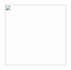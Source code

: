 <!--
.. title: Almendra
.. slug: almendra
.. date: 2022-08-05 21:35:09 UTC-05:00
.. tags: 
.. category: 
.. link: 
.. description: 
.. type: text
-->


<p style="text-align: center;">
<img src="https://i.gr-assets.com/images/S/compressed.photo.goodreads.com/books/1582201292l/51484920.jpg" width="200px">
</p>